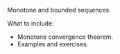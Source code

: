 Monotone and bounded sequences

What to include:
- Monotone convergence theorem.
- Examples and exercises.

